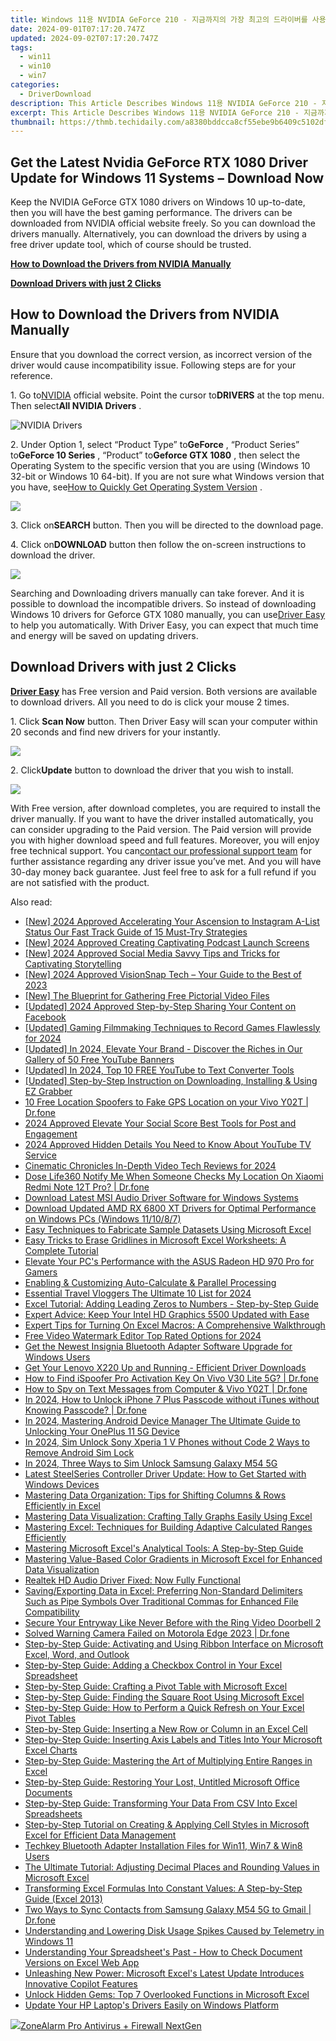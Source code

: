 ```yaml
---
title: Windows 11용 NVIDIA GeForce 210 - 지금까지의 가장 최고의 드라이버를 사용하세요!
date: 2024-09-01T07:17:20.747Z
updated: 2024-09-02T07:17:20.747Z
tags:
  - win11
  - win10
  - win7
categories:
  - DriverDownload
description: This Article Describes Windows 11용 NVIDIA GeForce 210 - 지금까지의 가장 최고의 드라이버를 사용하세요!
excerpt: This Article Describes Windows 11용 NVIDIA GeForce 210 - 지금까지의 가장 최고의 드라이버를 사용하세요!
thumbnail: https://thmb.techidaily.com/a8380bddcca8cf55ebe9b6409c5102df744a27a7ccc7e054a06e6cf78ab12144.png
---
```


## Get the Latest Nvidia GeForce RTX 1080 Driver Update for Windows 11 Systems – Download Now

Keep the NVIDIA GeForce GTX 1080 drivers on Windows 10 up-to-date, then you will have the best gaming performance. The drivers can be downloaded from NVIDIA official website freely. So you can download the drivers manually. Alternatively, you can download the drivers by using a free driver update tool, which of course should be trusted.

[**How to Download the Drivers from NVIDIA Manually**](https://tools.techidaily.com/drivereasy/download/)

[**Download Drivers with just 2 Clicks**](https://tools.techidaily.com/drivereasy/download/)

## **How to Download the Drivers from NVIDIA Manually**

 Ensure that you download the correct version, as incorrect version of the driver would cause incompatibility issue. Following steps are for your reference.

 1\. Go to[NVIDIA](https://tools.techidaily.com/drivereasy/download/) official website. Point the cursor to**DRIVERS** at the top menu. Then select**All NVIDIA Drivers** .

![NVIDIA Drivers](https://images.drivereasy.com/wp-content/uploads/2016/09/img_57ccd935a0f0a.jpg)

 2\. Under Option 1, select “Product Type” to**GeForce** , “Product Series” to**GeForce 10 Series** , “Product” to**Geforce GTX 1080** , then select the Operating System to the specific version that you are using (Windows 10 32-bit or Windows 10 64-bit). If you are not sure what Windows version that you have, see[How to Quickly Get Operating System Version](https://tools.techidaily.com/drivereasy/download/) .

![](https://images.drivereasy.com/wp-content/uploads/2016/10/img_581410198d290.jpg)

 3\. Click on**SEARCH** button. Then you will be directed to the download page.

 4\. Click on**DOWNLOAD** button then follow the on-screen instructions to download the driver.

![](https://images.drivereasy.com/wp-content/uploads/2016/10/img_581412f0a2c64.jpg)

 Searching and Downloading drivers manually can take forever. And it is possible to download the incompatible drivers. So instead of downloading Windows 10 drivers for Geforce GTX 1080 manually, you can use[Driver Easy](https://tools.techidaily.com/drivereasy/download/) to help you automatically. With Driver Easy, you can expect that much time and energy will be saved on updating drivers.

## **Download Drivers with just 2 Clicks**

**[Driver Easy](https://tools.techidaily.com/drivereasy/download/)**  has Free version and Paid version. Both versions are available to download drivers. All you need to do is click your mouse 2 times.

1\. Click **Scan Now**  button. Then Driver Easy will scan your computer within 20 seconds and find new drivers for your instantly.  

![](https://images.drivereasy.com/wp-content/uploads/2017/04/img_58eca1022f7b7.png)

 2\. Click**Update** button to download the driver that you wish to install.

![](https://images.drivereasy.com/wp-content/uploads/2017/04/img_58eca27c67b42.jpg)

 With Free version, after download completes, you are required to install the driver manually. If you want to have the driver installed automatically, you can consider upgrading to the Paid version. The Paid version will provide you with higher download speed and full features. Moreover, you will enjoy free technical support. You can[contact our professional support team](https://tools.techidaily.com/drivereasy/download/) for further assistance regarding any driver issue you’ve met. And you will have 30-day money back guarantee. Just feel free to ask for a full refund if you are not satisfied with the product.

<ins class="adsbygoogle"
     style="display:block"
     data-ad-format="autorelaxed"
     data-ad-client="ca-pub-7571918770474297"
     data-ad-slot="1223367746"></ins>



<ins class="adsbygoogle"
     style="display:block"
     data-ad-client="ca-pub-7571918770474297"
     data-ad-slot="8358498916"
     data-ad-format="auto"
     data-full-width-responsive="true"></ins>

<span class="atpl-alsoreadstyle">Also read:</span>
<div><ul>
<li><a href="https://instagram-clips.techidaily.com/new-2024-approved-accelerating-your-ascension-to-instagram-a-list-status-our-fast-track-guide-of-15-must-try-strategies/"><u>[New] 2024 Approved  Accelerating Your Ascension to Instagram A-List Status  Our Fast Track Guide of 15 Must-Try Strategies</u></a></li>
<li><a href="https://fox-boxes.techidaily.com/new-2024-approved-creating-captivating-podcast-launch-screens/"><u>[New] 2024 Approved  Creating Captivating Podcast Launch Screens</u></a></li>
<li><a href="https://facebook-videos.techidaily.com/new-2024-approved-social-media-savvy-tips-and-tricks-for-captivating-storytelling/"><u>[New] 2024 Approved  Social Media Savvy  Tips and Tricks for Captivating Storytelling</u></a></li>
<li><a href="https://screen-video-capture.techidaily.com/new-2024-approved-visionsnap-tech-your-guide-to-the-best-of-2023/"><u>[New] 2024 Approved  VisionSnap Tech – Your Guide to the Best of 2023</u></a></li>
<li><a href="https://some-skills.techidaily.com/new-the-blueprint-for-gathering-free-pictorial-video-files/"><u>[New] The Blueprint for Gathering Free Pictorial Video Files</u></a></li>
<li><a href="https://facebook-video-files.techidaily.com/updated-2024-approved-step-by-step-sharing-your-content-on-facebook/"><u>[Updated] 2024 Approved  Step-by-Step  Sharing Your Content on Facebook</u></a></li>
<li><a href="https://screen-mirroring-recording.techidaily.com/updated-gaming-filmmaking-techniques-to-record-games-flawlessly-for-2024/"><u>[Updated] Gaming Filmmaking  Techniques to Record Games Flawlessly for 2024</u></a></li>
<li><a href="https://youtube-tips.techidaily.com/ed-in-2024-elevate-your-brand-discover-the-riches-in-our-gallery-of-50-free-youtube-banners/"><u>[Updated] In 2024, Elevate Your Brand - Discover the Riches in Our Gallery of 50 Free YouTube Banners</u></a></li>
<li><a href="https://youtube-web.techidaily.com/ed-in-2024-top-10-free-youtube-to-text-converter-tools/"><u>[Updated] In 2024, Top 10 FREE YouTube to Text Converter Tools</u></a></li>
<li><a href="https://desktop-recording.techidaily.com/updated-step-by-step-instruction-on-downloading-installing-and-using-ez-grabber/"><u>[Updated] Step-by-Step Instruction on Downloading, Installing & Using EZ Grabber</u></a></li>
<li><a href="https://android-location.techidaily.com/10-free-location-spoofers-to-fake-gps-location-on-your-vivo-y02t-drfone-by-drfone-virtual/"><u>10 Free Location Spoofers to Fake GPS Location on your Vivo Y02T | Dr.fone</u></a></li>
<li><a href="https://instagram-video-recordings.techidaily.com/2024-approved-elevate-your-social-score-best-tools-for-post-and-engagement/"><u>2024 Approved  Elevate Your Social Score  Best Tools for Post and Engagement</u></a></li>
<li><a href="https://youtube-tips.techidaily.com/approved-hidden-details-you-need-to-know-about-youtube-tv-service/"><u>2024 Approved  Hidden Details You Need to Know About YouTube TV Service</u></a></li>
<li><a href="https://screen-sharing-recording.techidaily.com/cinematic-chronicles-in-depth-video-tech-reviews-for-2024/"><u>Cinematic Chronicles  In-Depth Video Tech Reviews for 2024</u></a></li>
<li><a href="https://fake-location.techidaily.com/dose-life360-notify-me-when-someone-checks-my-location-on-xiaomi-redmi-note-12t-pro-drfone-by-drfone-virtual-android/"><u>Dose Life360 Notify Me When Someone Checks My Location On Xiaomi Redmi Note 12T Pro? | Dr.fone</u></a></li>
<li><a href="https://win-amazing.techidaily.com/download-latest-msi-audio-driver-software-for-windows-systems/"><u>Download Latest MSI Audio Driver Software for Windows Systems</u></a></li>
<li><a href="https://win-amazing.techidaily.com/download-updated-amd-rx-6800-xt-drivers-for-optimal-performance-on-windows-pcs-windows-111087/"><u>Download Updated AMD RX 6800 XT Drivers for Optimal Performance on Windows PCs (Windows 11/10/8/7)</u></a></li>
<li><a href="https://win-amazing.techidaily.com/easy-techniques-to-fabricate-sample-datasets-using-microsoft-excel/"><u>Easy Techniques to Fabricate Sample Datasets Using Microsoft Excel</u></a></li>
<li><a href="https://win-amazing.techidaily.com/easy-tricks-to-erase-gridlines-in-microsoft-excel-worksheets-a-complete-tutorial/"><u>Easy Tricks to Erase Gridlines in Microsoft Excel Worksheets: A Complete Tutorial</u></a></li>
<li><a href="https://win-amazing.techidaily.com/elevate-your-pcs-performance-with-the-asus-radeon-hd-970-pro-for-gamers/"><u>Elevate Your PC's Performance with the ASUS Radeon HD 970 Pro for Gamers</u></a></li>
<li><a href="https://win-amazing.techidaily.com/enabling-and-customizing-auto-calculate-and-parallel-processing/"><u>Enabling & Customizing Auto-Calculate & Parallel Processing</u></a></li>
<li><a href="https://youtube-webster.techidaily.com/tial-travel-vloggers-the-ultimate-10-list-for-2024/"><u>Essential Travel Vloggers  The Ultimate 10 List for 2024</u></a></li>
<li><a href="https://win-amazing.techidaily.com/excel-tutorial-adding-leading-zeros-to-numbers-step-by-step-guide/"><u>Excel Tutorial: Adding Leading Zeros to Numbers - Step-by-Step Guide</u></a></li>
<li><a href="https://hardware-updates.techidaily.com/expert-advice-keep-your-intel-hd-graphics-5500-updated-with-ease/"><u>Expert Advice: Keep Your Intel HD Graphics 5500 Updated with Ease</u></a></li>
<li><a href="https://win-amazing.techidaily.com/expert-tips-for-turning-on-excel-macros-a-comprehensive-walkthrough/"><u>Expert Tips for Turning On Excel Macros: A Comprehensive Walkthrough</u></a></li>
<li><a href="https://ai-vdieo-software.techidaily.com/free-video-watermark-editor-top-rated-options-for-2024/"><u>Free Video Watermark Editor Top Rated Options for 2024</u></a></li>
<li><a href="https://win-amazing.techidaily.com/get-the-newest-insignia-bluetooth-adapter-software-upgrade-for-windows-users/"><u>Get the Newest Insignia Bluetooth Adapter Software Upgrade for Windows Users</u></a></li>
<li><a href="https://win-amazing.techidaily.com/1722965621359-get-your-lenovo-x220-up-and-running-efficient-driver-downloads/"><u>Get Your Lenovo X220 Up and Running - Efficient Driver Downloads</u></a></li>
<li><a href="https://fake-location.techidaily.com/how-to-find-ispoofer-pro-activation-key-on-vivo-v30-lite-5g-drfone-by-drfone-virtual-android/"><u>How to Find iSpoofer Pro Activation Key On Vivo V30 Lite 5G? | Dr.fone</u></a></li>
<li><a href="https://android-location-track.techidaily.com/how-to-spy-on-text-messages-from-computer-and-vivo-y02t-drfone-by-drfone-virtual-android/"><u>How to Spy on Text Messages from Computer & Vivo Y02T | Dr.fone</u></a></li>
<li><a href="https://iphone-unlock.techidaily.com/in-2024-how-to-unlock-iphone-7-plus-passcode-without-itunes-without-knowing-passcode-drfone-by-drfone-ios/"><u>In 2024, How to Unlock iPhone 7 Plus Passcode without iTunes without Knowing Passcode? | Dr.fone</u></a></li>
<li><a href="https://easy-unlock-android.techidaily.com/in-2024-mastering-android-device-manager-the-ultimate-guide-to-unlocking-your-oneplus-11-5g-device-by-drfone-android/"><u>In 2024, Mastering Android Device Manager The Ultimate Guide to Unlocking Your OnePlus 11 5G Device</u></a></li>
<li><a href="https://sim-unlock.techidaily.com/in-2024-sim-unlock-sony-xperia-1-v-phones-without-code-2-ways-to-remove-android-sim-lock-by-drfone-android/"><u>In 2024, Sim Unlock Sony Xperia 1 V Phones without Code 2 Ways to Remove Android Sim Lock</u></a></li>
<li><a href="https://sim-unlock.techidaily.com/in-2024-three-ways-to-sim-unlock-samsung-galaxy-m54-5g-by-drfone-android/"><u>In 2024, Three Ways to Sim Unlock Samsung Galaxy M54 5G</u></a></li>
<li><a href="https://win-amazing.techidaily.com/latest-steelseries-controller-driver-update-how-to-get-started-with-windows-devices/"><u>Latest SteelSeries Controller Driver Update: How to Get Started with Windows Devices</u></a></li>
<li><a href="https://win-amazing.techidaily.com/mastering-data-organization-tips-for-shifting-columns-and-rows-efficiently-in-excel/"><u>Mastering Data Organization: Tips for Shifting Columns & Rows Efficiently in Excel</u></a></li>
<li><a href="https://win-amazing.techidaily.com/mastering-data-visualization-crafting-tally-graphs-easily-using-excel/"><u>Mastering Data Visualization: Crafting Tally Graphs Easily Using Excel</u></a></li>
<li><a href="https://win-amazing.techidaily.com/mastering-excel-techniques-for-building-adaptive-calculated-ranges-efficiently/"><u>Mastering Excel: Techniques for Building Adaptive Calculated Ranges Efficiently</u></a></li>
<li><a href="https://win-amazing.techidaily.com/mastering-microsoft-excels-analytical-tools-a-step-by-step-guide/"><u>Mastering Microsoft Excel's Analytical Tools: A Step-by-Step Guide</u></a></li>
<li><a href="https://win-amazing.techidaily.com/mastering-value-based-color-gradients-in-microsoft-excel-for-enhanced-data-visualization/"><u>Mastering Value-Based Color Gradients in Microsoft Excel for Enhanced Data Visualization</u></a></li>
<li><a href="https://sound-issues.techidaily.com/realtek-hd-audio-driver-fixed-now-fully-functional/"><u>Realtek HD Audio Driver Fixed: Now Fully Functional</u></a></li>
<li><a href="https://win-amazing.techidaily.com/savingexporting-data-in-excel-preferring-non-standard-delimiters-such-as-pipe-symbols-over-traditional-commas-for-enhanced-file-compatibility/"><u>Saving/Exporting Data in Excel: Preferring Non-Standard Delimiters Such as Pipe Symbols Over Traditional Commas for Enhanced File Compatibility</u></a></li>
<li><a href="https://buynow-reviews.techidaily.com/secure-your-entryway-like-never-before-with-the-ring-video-doorbell-2/"><u>Secure Your Entryway Like Never Before with the Ring Video Doorbell 2</u></a></li>
<li><a href="https://fix-guide.techidaily.com/solved-warning-camera-failed-on-motorola-edge-2023-drfone-by-drfone-fix-android-problems-fix-android-problems/"><u>Solved Warning Camera Failed on Motorola Edge 2023 | Dr.fone</u></a></li>
<li><a href="https://win-amazing.techidaily.com/step-by-step-guide-activating-and-using-ribbon-interface-on-microsoft-excel-word-and-outlook/"><u>Step-by-Step Guide: Activating and Using Ribbon Interface on Microsoft Excel, Word, and Outlook</u></a></li>
<li><a href="https://win-amazing.techidaily.com/step-by-step-guide-adding-a-checkbox-control-in-your-excel-spreadsheet/"><u>Step-by-Step Guide: Adding a Checkbox Control in Your Excel Spreadsheet</u></a></li>
<li><a href="https://win-amazing.techidaily.com/step-by-step-guide-crafting-a-pivot-table-with-microsoft-excel/"><u>Step-by-Step Guide: Crafting a Pivot Table with Microsoft Excel</u></a></li>
<li><a href="https://win-amazing.techidaily.com/step-by-step-guide-finding-the-square-root-using-microsoft-excel/"><u>Step-by-Step Guide: Finding the Square Root Using Microsoft Excel</u></a></li>
<li><a href="https://win-amazing.techidaily.com/step-by-step-guide-how-to-perform-a-quick-refresh-on-your-excel-pivot-tables/"><u>Step-by-Step Guide: How to Perform a Quick Refresh on Your Excel Pivot Tables</u></a></li>
<li><a href="https://win-amazing.techidaily.com/step-by-step-guide-inserting-a-new-row-or-column-in-an-excel-cell/"><u>Step-by-Step Guide: Inserting a New Row or Column in an Excel Cell</u></a></li>
<li><a href="https://win-amazing.techidaily.com/step-by-step-guide-inserting-axis-labels-and-titles-into-your-microsoft-excel-charts/"><u>Step-by-Step Guide: Inserting Axis Labels and Titles Into Your Microsoft Excel Charts</u></a></li>
<li><a href="https://win-amazing.techidaily.com/step-by-step-guide-mastering-the-art-of-multiplying-entire-ranges-in-excel/"><u>Step-by-Step Guide: Mastering the Art of Multiplying Entire Ranges in Excel</u></a></li>
<li><a href="https://win-amazing.techidaily.com/step-by-step-guide-restoring-your-lost-untitled-microsoft-office-documents/"><u>Step-by-Step Guide: Restoring Your Lost, Untitled Microsoft Office Documents</u></a></li>
<li><a href="https://win-amazing.techidaily.com/step-by-step-guide-transforming-your-data-from-csv-into-excel-spreadsheets/"><u>Step-by-Step Guide: Transforming Your Data From CSV Into Excel Spreadsheets</u></a></li>
<li><a href="https://win-amazing.techidaily.com/step-by-step-tutorial-on-creating-and-applying-cell-styles-in-microsoft-excel-for-efficient-data-management/"><u>Step-by-Step Tutorial on Creating & Applying Cell Styles in Microsoft Excel for Efficient Data Management</u></a></li>
<li><a href="https://win-amazing.techidaily.com/techkey-bluetooth-adapter-installation-files-for-win11-win7-and-win8-users/"><u>Techkey Bluetooth Adapter Installation Files for Win11, Win7 & Win8 Users</u></a></li>
<li><a href="https://win-amazing.techidaily.com/the-ultimate-tutorial-adjusting-decimal-places-and-rounding-values-in-microsoft-excel/"><u>The Ultimate Tutorial: Adjusting Decimal Places and Rounding Values in Microsoft Excel</u></a></li>
<li><a href="https://win-amazing.techidaily.com/transforming-excel-formulas-into-constant-values-a-step-by-step-guide-excel-2013/"><u>Transforming Excel Formulas Into Constant Values: A Step-by-Step Guide (Excel 2013)</u></a></li>
<li><a href="https://android-transfer.techidaily.com/two-ways-to-sync-contacts-from-samsung-galaxy-m54-5g-to-gmail-drfone-by-drfone-transfer-from-android-transfer-from-android/"><u>Two Ways to Sync Contacts from Samsung Galaxy M54 5G to Gmail | Dr.fone</u></a></li>
<li><a href="https://win-amazing.techidaily.com/understanding-and-lowering-disk-usage-spikes-caused-by-telemetry-in-windows-11/"><u>Understanding and Lowering Disk Usage Spikes Caused by Telemetry in Windows 11</u></a></li>
<li><a href="https://win-amazing.techidaily.com/understanding-your-spreadsheets-past-how-to-check-document-versions-on-excel-web-app/"><u>Understanding Your Spreadsheet's Past - How to Check Document Versions on Excel Web App</u></a></li>
<li><a href="https://win-amazing.techidaily.com/unleashing-new-power-microsoft-excels-latest-update-introduces-innovative-copilot-features/"><u>Unleashing New Power: Microsoft Excel's Latest Update Introduces Innovative Copilot Features</u></a></li>
<li><a href="https://win-amazing.techidaily.com/unlock-hidden-gems-top-7-overlooked-functions-in-microsoft-excel/"><u>Unlock Hidden Gems: Top 7 Overlooked Functions in Microsoft Excel</u></a></li>
<li><a href="https://win-amazing.techidaily.com/update-your-hp-laptops-drivers-easily-on-windows-platform/"><u>Update Your HP Laptop's Drivers Easily on Windows Platform</u></a></li>
</ul></div>

<!-- affiliate ads begin -->
<a href="https://estore.zonealarm.com/order/checkout.php?PRODS=38658749&QTY=1&AFFILIATE=108875&CART=1"><img src="https://sc1.checkpoint.com/sc1/za/images/boxes/pa_500.png" border="0">ZoneAlarm Pro Antivirus + Firewall NextGen</a>
<!-- affiliate ads end -->